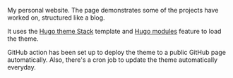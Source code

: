 My personal website. The page demonstrates some of the projects have worked on, structured like a blog.

It uses the [Hugo theme Stack](https://github.com/CaiJimmy/hugo-theme-stack) template and [Hugo modules](https://gohugo.io/hugo-modules/) feature to load the theme.

GitHub action has been set up to deploy the theme to a public GitHub page automatically. Also, there's a cron job to update the theme automatically everyday.

